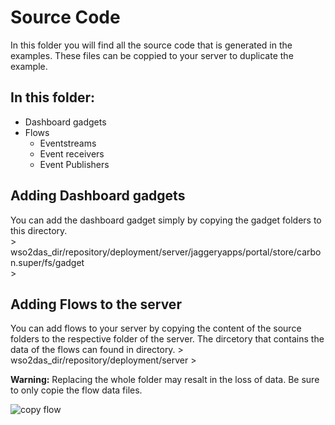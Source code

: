 # Source Code

In this folder you will find all the source code that is generated in the examples. These files can be coppied to your server to duplicate the example.

## In this folder:  
* Dashboard gadgets  
* Flows
	* Eventstreams  
	* Event receivers  
	* Event Publishers  

## Adding Dashboard gadgets

You can add the dashboard gadget simply by copying the gadget folders to this directory.  
	>  
	wso2das_dir/repository/deployment/server/jaggeryapps/portal/store/carbon.super/fs/gadget  
	>  
## Adding Flows to the server

You can add flows to your server by copying the content of the source folders to the respective folder of the server. The dircetory that contains the data of the flows can found in directory.
	>  
	wso2das_dir/repository/deployment/server 
	>  
>  
__Warning:__ Replacing the whole folder may resalt in the loss of data. Be sure to only copie the flow data files.  
>

![copy flow](img/copyflow.gif)  
